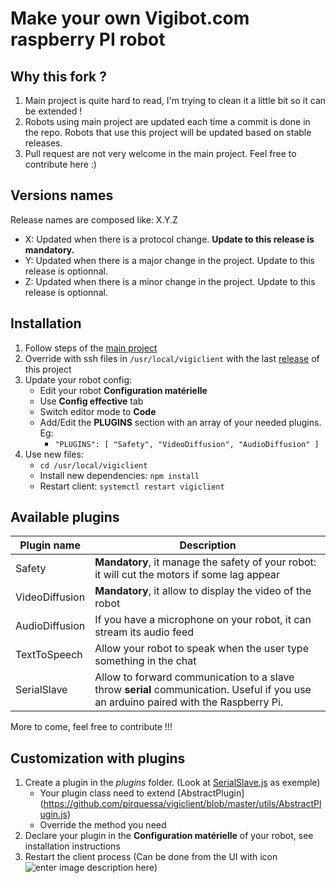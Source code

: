 # Make your own Vigibot.com raspberry PI robot

## Why this fork ?

1. Main project is quite hard to read, I'm trying to clean it a little bit so it can be extended !
2. Robots using main project are updated each time a commit is done in the repo. Robots that use this project will be updated based on stable releases.
3. Pull request are not very welcome in the main project. Feel free to contribute here :)

## Versions names

Release names are composed like: X.Y.Z

* X: Updated when there is a protocol change. **Update to this release is mandatory.**
* Y: Updated when there is a major change in the project. Update to this release is optionnal.
* Z: Updated when there is a minor change in the project. Update to this release is optionnal.

## Installation

1. Follow steps of the [main project](https://github.com/vigibot/vigiclient)
2. Override with ssh files in `/usr/local/vigiclient` with the last [release](https://github.com/pirquessa/vigiclient/releases) of this project
3. Update your robot config:
	* Edit your robot **Configuration matérielle**
	* Use **Config effective** tab
	* Switch editor mode to **Code**
	* Add/Edit the **PLUGINS** section with an array of your needed plugins. Eg: 
		* `"PLUGINS": [
	    "Safety",
	    "VideoDiffusion",
	    "AudioDiffusion"
	  ]`
4. Use new files:
	* `cd /usr/local/vigiclient`
	* Install new dependencies: `npm install`
	* Restart client: `systemctl restart vigiclient`

## Available plugins
| Plugin name | Description |
|--|--|
| Safety | **Mandatory**, it manage the safety of your robot: it will cut the motors if some lag appear |
| VideoDiffusion | **Mandatory**, it allow to display the video of the robot |
| AudioDiffusion | If you have a microphone on your robot, it can stream its audio feed |
| TextToSpeech | Allow your robot to speak when the user type something in the chat |
| SerialSlave | Allow to forward communication to a slave throw **serial** communication. Useful if you use an arduino paired with the Raspberry Pi. |
More to come, feel free to contribute !!!

## Customization with plugins
1. Create a plugin in the *plugins* folder. (Look at [SerialSlave.js](https://github.com/pirquessa/vigiclient/blob/master/plugins/SerialSlave.js) as exemple)
	* Your plugin class need to extend [AbstractPlugin] (https://github.com/pirquessa/vigiclient/blob/master/utils/AbstractPlugin.js)
	* Override the method you need
2. Declare your plugin in the **Configuration matérielle** of your robot, see installation instructions
3. Restart the client process (Can be done from the UI with icon ![enter image description here](https://www.vigibot.com/ihm/exit.png))
